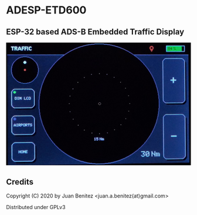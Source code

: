 # ADESP-ETD600

## ESP-32 based ADS-B Embedded Traffic Display

![alt text](https://github.com/devbender/ADESP-ETD600/raw/master/images/img1.jpg)



## Credits

Copyright (C) 2020 by Juan Benitez   <juan.a.benitez(at)gmail.com>

Distributed under GPLv3
